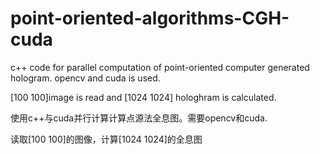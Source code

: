 # point-oriented-algorithms-CGH-cuda
c++ code for parallel computation of point-oriented computer generated hologram. opencv and cuda is used.

[100 100]image is read and [1024 1024] hologhram is calculated.

使用c++与cuda并行计算计算点源法全息图。需要opencv和cuda.

读取[100 100]的图像，计算[1024 1024]的全息图

